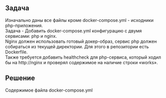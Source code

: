 ## Задача

Изначально даны все файлы кроме docker-compose.yml - исходники php-приложения. <br />
Задача - Добавить docker-compose.yml конфигурацию с двумя сервисами: php и nginx. <br />
Nginx должен использовать готовый докер-образ, сервис php должен собираться из текущей директории. Для этого в репозитории есть Dockerfile. <br />
Также требуется добавить healthcheck для php-сервиса, который ходил бы на http://nginx и проверял содержимое на наличие строки «works».

## Решение

Содержимое файла docker-compose.yml